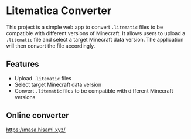 # Litematica Converter

This project is a simple web app to convert `.litematic` files to be compatible with different versions of Minecraft. It allows users to upload a `.litematic` file and select a target Minecraft data version. The application will then convert the file accordingly.

## Features

- Upload `.litematic` files
- Select target Minecraft data version
- Convert `.litematic` files to be compatible with different Minecraft versions

## Online converter

https://masa.hisami.xyz/
